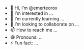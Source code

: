 - 👋 Hi, I’m @emerteorox
- 👀 I’m interested in ...
- 🌱 I’m currently learning ...
- 💞️ I’m looking to collaborate on ...
- 📫 How to reach me ...
- 😄 Pronouns: ...
- ⚡ Fun fact: ...

<!---
emerteorox/emerteorox is a ✨ special ✨ repository because its `README.md` (this file) appears on your GitHub profile.
You can click the Preview link to take a look at your changes.
--->
